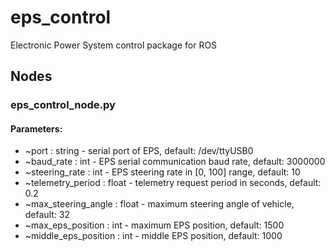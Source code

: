# eps_control
Electronic Power System control package for ROS

## Nodes

### eps_control_node.py

#### Parameters:
* ~port : string - serial port of EPS, default: /dev/ttyUSB0
* ~baud_rate : int - EPS serial communication baud rate, default: 3000000
* ~steering_rate : int - EPS steering rate in [0, 100] range, default: 10
* ~telemetry_period : float - telemetry request period in seconds, default: 0.2
* ~max_steering_angle : float - maximum steering angle of vehicle, default: 32
* ~max_eps_position : int - maximum EPS position, default: 1500
* ~middle_eps_position : int - middle EPS position, default: 1000

